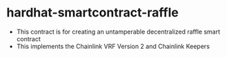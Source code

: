 # hardhat-smartcontract-raffle
 * This contract is for creating an untamperable decentralized raffle smart contract
 * This implements the Chainlink VRF Version 2 and Chainlink Keepers